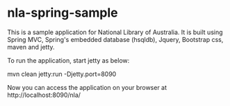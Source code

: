 # nla-spring-sample

This is a sample application for National Library of Australia.
It is built using Spring MVC, Spring's embedded database (hsqldb), Jquery, Bootstrap css, maven and jetty.

To run the application, start jetty as below:

mvn clean jetty:run -Djetty.port=8090

Now you can access the application on your browser at http://localhost:8090/nla/
